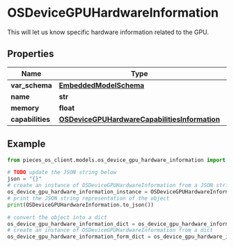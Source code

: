 # OSDeviceGPUHardwareInformation

This will let us know specific hardware information related to the GPU.

## Properties

Name | Type | Description | Notes
------------ | ------------- | ------------- | -------------
**var_schema** | [**EmbeddedModelSchema**](EmbeddedModelSchema) |  | [optional] 
**name** | **str** |  | [optional] 
**memory** | **float** |  | [optional] 
**capabilities** | [**OSDeviceGPUHardwareCapabilitiesInformation**](OSDeviceGPUHardwareCapabilitiesInformation) |  | [optional] 

## Example

```python
from pieces_os_client.models.os_device_gpu_hardware_information import OSDeviceGPUHardwareInformation

# TODO update the JSON string below
json = "{}"
# create an instance of OSDeviceGPUHardwareInformation from a JSON string
os_device_gpu_hardware_information_instance = OSDeviceGPUHardwareInformation.from_json(json)
# print the JSON string representation of the object
print(OSDeviceGPUHardwareInformation.to_json())

# convert the object into a dict
os_device_gpu_hardware_information_dict = os_device_gpu_hardware_information_instance.to_dict()
# create an instance of OSDeviceGPUHardwareInformation from a dict
os_device_gpu_hardware_information_form_dict = os_device_gpu_hardware_information.from_dict(os_device_gpu_hardware_information_dict)
```



